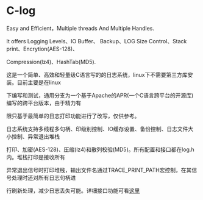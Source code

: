 # C-log
   Easy and Efficient，Multiple threads And Multiple Handles.

   It offers Logging Levels、IO Buffer、 Backup、LOG Size Control、Stack print、Encrytion(AES-128)、

Compression(lz4)、HashTab(MD5).
   
   这是一个简单、高效和轻量级C语言写的的日志系统，linux下不需要第三方库安装。目前主要是在linux

下编写和测试，通用分支为一个基于Apache的APR(一个C语言跨平台的开源库)编写的跨平台版本，由于精力有

限只基于最简单的日志打印功能进行了改写，仅供参考。
   
   日志系统支持多线程多句柄、印级别控制、IO缓存设置、备份控制、日志文件大小控制、异常退出堆栈

打印、加密(AES-128)、压缩(lz4)和散列校验(MD5)。所有配置和接口都在log.h内。堆栈打印是接收所有

异常退出信号时打印堆栈，输出文件名通过TRACE_PRINT_PATH宏控制，在其信号处理时还对所有日志句柄进

行刷新处理，减少日志丢失可能。详细接口功能可看[这里](https://www.cnblogs.com/prophet-ss/p/8025825.html)
